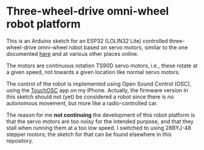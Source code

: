 # Three-wheel-drive omni-wheel robot platform

This is an Arduino sketch for an ESP32 (LOLIN32 Lite) controlled
three-wheel-drive omni-wheel robot based on servo motors, similar
to the one documented [here][1] and at various other places online.

The motors are continuous rotation TS90D servo motors, i.e., these
rotate at a given speed, not towards a given location like normal
servo motors.

The control of the robot is implemented using Open Sound Control
(OSC), using the [TouchOSC][5] app on my iPhone. Actually, the
firmware version in this sketch should not (yet) be considered a
robot since there is no autonomous movement, but more like a 
radio-controlled car.

The reason for me **not continuing** the development of this robot
platform is that the servo motors are too noisy for the intended
purpose, and that they stall when running them at a too low speed.
I switched to using 28BYJ-48 stepper motors; the sketch for that
can be found elsewhere in this repository.

[1]: https://github.com/manav20/3-wheel-omni
[2]: https://en.wikipedia.org/wiki/Omni_wheel
[3]: https://www.piscinarobots.nl/robots-y-kits/38mm%20(1.5%20inch)%20double%20plastic%20omni%20wheel%20(compatible%20met%20servo%20motor%20)%20-%2014184
[4]: https://nl.aliexpress.com/item/32478938051.html
[5]: https://hexler.net

